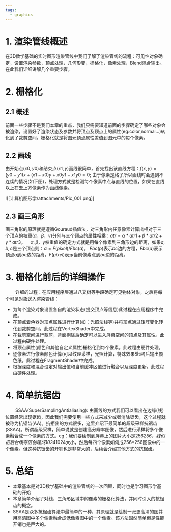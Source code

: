 ```yaml
---
tags:
  - graphics
---
```


# 1. 渲染管线概述

在3D数学基础的实时图形渲染管线中我们了解了渲染管线的流程：可见性对象确定，设置渲染参数，顶点处理，几何形变，栅格化，像素处理，Blend混合输出。在此我们详细讲解几个重要步骤。

# 2. 栅格化

## 2.1 概述

前面一些步骤不是我们本章的重点，我们只需要知道前面的步骤确定了哪些对象会被渲染，设置好了渲染状态及参数并将顶点及顶点上的属性(eg:color,normal...)转化到了裁剪空间。栅格化就是将图元顶点属性差值到图元中的每个像素。

## 2.2 画线

由开始点$(x0,y0)$和结束点$(x1,y)$画线很简单，首先找出该直线方程：$f(x,y)=(y0-y1)x+(x1-x0)y+x0y1-x1y0 = 0;$ 由于像素是格子所以画线时会遇到不连续的情况(如下图)，处理方式就是检测每个像素中点与直线的位置，如果在直线以上在去上方像素作为画线像素。

![[计算机图形学/attachments/Pic_001.png]]

## 2.3 画三角形

画三角形的原理就是遵循Gouraud插值法，对三角形内任意像素计算出相对于三个顶点的权重$(α，β，γ)$分别与三个顶点的属性相乘：$atr = α*atr1 + β*atr2 +γ*atr3$。    $α, β，γ$权重值的确定方式就是用每个像素到三角形边的距离，如果$a,b,c$是三个顶点则：$α = F(pixel) / Fbc(a)$。 $Fbc(p)$表示$bc$边的方程，$Fbc(a)$表示顶点$a$到$bc$边的距离，$F(pixel)$表示当前像素点到$bc$边的距离。

# 3. 栅格化前后的详细操作

        详细的过程：在应用程序层通过八叉树等手段确定可见物体对象，之后将每个可见对象送入渲染管线：
- 为每个渲染对象设置各自的渲染状态(提交顶点等信息)此过程在应用程序中完成。
- 在顶点着色器对顶点属性进行计算(如：光照法线等)并将顶点通过矩阵变化转化到裁剪空间。此过程在VertexShader中完成。
- 在裁剪空间进行裁剪，背面剔除后确定可以进入屏幕空间的顶点及其属性。此过程由硬件处理。
- 将顶点属性(颜色和其他自定义属性)栅格化到每个像素。此过程由硬件处理。
- 逐像素进行像素颜色计算(可以纹理采样，光照计算，特殊效果处理)后输出颜色纸。此过程在FragmentShader中完成。
- 根据深度和混合设定对输出值和当前缓冲区值进行融合以及深度更新。此过程由硬件处理。

# 4. 简单抗锯齿

        SSAA(SuperSamplingAntialiasing): 由画线的方式我们可以看出在边缘(线)位置经常出现锯齿，因此我们需要使用一些方式来减少或者消除锯齿，这个过程就被称为抗锯齿(AA)。抗拒出的方式很多，这里介绍下最简单的超级采样抗锯齿(SSAA)。所谓超级采样，简单说就是创建高分辨率图像，然后进行采样将多个像素融合成一个像素的方式。eg：我们要绘制到屏幕上的图片大小是256*256，我们把后台缓存区创建成1024*1024大小，然后每四个像素如何成256*256图像中的一个像素。但这种抗锯齿的开销也是非常大的，后续会介绍其他方式的抗锯齿。

# 5. 总结

- 本章基本是对3D数学基础中的渲染管线的一次回顾，同时也是学习图形学基础的开始
- 本章简单介绍了对线，三角形区域中的像素的栅格化算法，并同时引入的抗锯齿的概念。
- SSAA是众多抗锯齿算法中最简单的一种，其原理就是绘制一张更高清的图并用高清图中多个像素融合成低像素图中的一个像素。该方法固然简单但是性能开销也是巨大的。